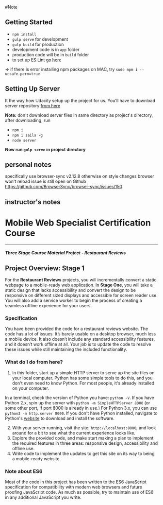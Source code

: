 #Note

## Getting Started

* `npm install`
* `gulp serve` for development
* `gulp build` for production
* development code is in `app` folder
* production code will be in `build` folder
* to set up ES Lint [go here](https://hackernoon.com/what-is-eslint-how-do-i-set-it-up-on-atom-70f270f57296)

=> if there is error installing npm packages on MAC, try `sudo npm i --unsafe-perm=true`

## Setting Up Server

It the way how Udacity setup up the project for us. You'll have to download server repository [from here](https://github.com/devNimi/mws-restaurant-stage-3)

**Note:**  don't download server files in same directory as project's directory, after downloading, run

* `npm i`
* `npm i sails -g`
* `node server`

**Now run `gulp serve` in project directory** 

## personal notes
specifically use browser-sync v2.12.8 otherwise on style changes browser won't reload
issue is still open on Github https://github.com/BrowserSync/browser-sync/issues/150



## instructor's notes

# Mobile Web Specialist Certification Course
---
#### _Three Stage Course Material Project - Restaurant Reviews_

## Project Overview: Stage 1

For the **Restaurant Reviews** projects, you will incrementally convert a static webpage to a mobile-ready web application. In **Stage One**, you will take a static design that lacks accessibility and convert the design to be responsive on different sized displays and accessible for screen reader use. You will also add a service worker to begin the process of creating a seamless offline experience for your users.

### Specification

You have been provided the code for a restaurant reviews website. The code has a lot of issues. It’s barely usable on a desktop browser, much less a mobile device. It also doesn’t include any standard accessibility features, and it doesn’t work offline at all. Your job is to update the code to resolve these issues while still maintaining the included functionality.

### What do I do from here?

1. In this folder, start up a simple HTTP server to serve up the site files on your local computer. Python has some simple tools to do this, and you don't even need to know Python. For most people, it's already installed on your computer.

In a terminal, check the version of Python you have: `python -V`. If you have Python 2.x, spin up the server with `python -m SimpleHTTPServer 8000` (or some other port, if port 8000 is already in use.) For Python 3.x, you can use `python3 -m http.server 8000`. If you don't have Python installed, navigate to Python's [website](https://www.python.org/) to download and install the software.

2. With your server running, visit the site: `http://localhost:8000`, and look around for a bit to see what the current experience looks like.
3. Explore the provided code, and make start making a plan to implement the required features in three areas: responsive design, accessibility and offline use.
4. Write code to implement the updates to get this site on its way to being a mobile-ready website.

### Note about ES6

Most of the code in this project has been written to the ES6 JavaScript specification for compatibility with modern web browsers and future proofing JavaScript code. As much as possible, try to maintain use of ES6 in any additional JavaScript you write.
